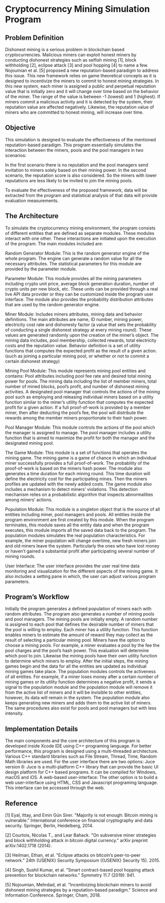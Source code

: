 # Cryptocurrency Mining Simulation Program


## Problem Definition

Dishonest mining is a serious problem in blockchain based cryptocurrencies. Malicious miners can exploit honest miners by conducting dishonest strategies such as selfish mining [1], block withholding [2], eclipse attack [3] and pool hopping [4] to name a few. 
Nojoumian et al. [5] proposed a new reputation-based paradigm to address this issue. This new framework relies on game theoretical concepts as it is designed to incentivize the miners to commit to honest mining strategies. In this new system, each miner is assigned a public and perpetual reputation value that is initially zero and it will change over time based on the behavior of the miner. The range of the value is between -1 (lowest) and 1 (highest). If miners commit a malicious activity and it is detected by the system, their reputation value are affected negatively. Likewise, the reputation value of miners who are committed to honest mining, will increase over time.


## Objective

This simulation is designed to evaluate the effectiveness of the mentioned reputation-based paradigm. This program essentially simulates the interaction between the miners, pools and the pool managers in two scenarios:

In the first scenario there is no reputation and the pool managers send invitation to miners solely based on their mining power. 
In the second scenario, the reputation score is also considered. So the miners with   lower reputations are less likely to be invited to join the mining pools.

To evaluate the effectiveness of the proposed framework, data will be extracted from the program and statistical analysis of that data will provide evaluation measurements.


## The Architecture

To simulate the cryptocurrency mining environment, the program consists of different entities that are defined as separate modules. These modules interact with one other. These interactions are initiated upon the execution of the program. The main modules included are:

Random Generator Module: This is the random generator engine of the whole program. The engine can generate a random value for all the necessary attributes. The statistical parameters for this module are provided by the parameter module.

Parameter Module: This module provides all the mining parameters including crypto unit price, average block generation duration, number of crypto units per new block, etc. These units can be provided through a real live API data provider or they can be customized inside the program user interface. The module also provides the probability distribution attributes that are used by the random generator engine.

Miner Module: Includes miners attributes, mining data and behavior definitions. The main attributes are name, ID number, mining power, electricity cost rate and dishonesty factor (a value that sets the probability of conducting a single dishonest strategy at every mining round). These values are generated randomly upon the creation of the miner’s object. The mining data includes, pool membership, collected rewards, total electricity costs and the reputation value. Behavior definition is a set of utility functions that computes the expected profit as the result of a given action. (such as joining a particular mining pool, or whether or not to commit a certain dishonest strategy)

Mining Pool Module: This module represents mining pool entities and contains:
Pool attributes including pool fee rate and desired total mining power for pools. 
The mining data including the list of member miners, total number of mined blocks, pool’s profit, and number of dishonest mining activities.
A designated pool manager that controls the actions of the mining pool such as employing and releasing individual miners based on a utility function similar to the miner’s utility function that computes the expected profit for a given action.
If a full proof-of-work is provided by a member miner, then after deducting the pool’s fee, the pool will distribute the rewards among the member miners proportionate to their hash power.

Pool Manager Module: This module controls the actions of the pool which the manager is assigned to manage. The pool manager includes a utility function that is aimed to maximize the profit for both the manager and the designated mining pool.

The Game Module: This module is a set of functions that operates the mining game. The mining game is a game of chance in which an individual miner successfully provides a full proof-of-work. The probability of the proof-of-work is based on the miners hash power. The module also generates a time duration for each mining round. This time duration will define the electricity cost for the participating mines. Then the miners profiles are updated with the newly added costs. The game module also includes a mechanism to detect miners’ violations. This detection mechanism relies on a probabilistic algorithm that inspects abnormalities among miners’ actions.

Population Module: This module is a singleton object that is the source of all entities including miner, pool managers and pools. All entities inside the program environment are first created by this module. When the program terminates, this module saves all the entity data and when the program executes, this module imports all the saved data back to the program. The population modules simulates the real population characteristics. For example, the miner population will change overtime, new fresh miners join and old miners leave the system. Particularly the ones who have lost money or haven’t gained a substantial profit after participating several number of mining rounds.

User Interface: The user interface provides the user real time data monitoring and visualization for the different aspects of the mining game. It also includes a setting pane in which, the user can adjust various program parameters.


## Program’s Workflow

Initially the program generates a defined population of miners each with random attributes. The program also generates a number of mining pools and pool managers. The mining pools are initially empty. A random number is assigned to each pool that defines the desirable number of miners that the pool is willing to employ. Each miner has a utility function. This function enables miners to estimate the amount of reward they may collect as the result of selecting a particular mining pool. Miners have the option to choose a mining pools. For example, a miner evaluates a pool by the fee the pool charges and the pool’s hash power. This evaluation will determine which pool to join. Likewise the mining pools have their own utility function to determine which miners to employ.
After the initial steps, the mining games begin and the data for all the entities are updated as individual mining games take place. The population modules controls the activeness of all entities. For example, if a miner loses money after a certain number of mining games or its utility function determines a negative profit, it sends a signal to the population module and the population module will remove it from the active list of miners and it will be invisible to other entities, however, its data will remain in the system. The population module also keeps generating new miners and adds them to the active list of miners. The same procedures also exist for pools and pool managers but with less intensity.


## Implementation Details

The main components and the core architecture of this program is developed inside Xcode IDE using C++ programing language. For better performance, this program is designed using a multi-threaded architecture. Various C++ standard libraries such as File Stream, Thread, Time, Random Math libraries are used.
For the user interface there are two options:
Juce version 6: Juce is a multi-platform C++ library that can provide the basic UI design platform for C++ based programs. It can be compiled for Windows, macOS and iOS. 
A web-based user-interface: The other option is to build a web user-interface using HTML, CSS and Javascript programing language. This interface can be accessed through the web.

## Reference

[1] Eyal, Ittay, and Emin Gün Sirer. "Majority is not enough: Bitcoin mining is vulnerable." International conference on financial cryptography and data security. Springer, Berlin, Heidelberg, 2014.

[2] Courtois, Nicolas T., and Lear Bahack. "On subversive miner strategies and block withholding attack in bitcoin digital currency." arXiv preprint arXiv:1402.1718 (2014).

[3] Heilman, Ethan, et al. "Eclipse attacks on bitcoin’s peer-to-peer network." 24th {USENIX} Security Symposium ({USENIX} Security 15). 2015.

[4] Singh, Sushil Kumar, et al. "Smart contract-based pool hopping attack prevention for blockchain networks." Symmetry 11.7 (2019): 941.

[5] Nojoumian, Mehrdad, et al. "Incentivizing blockchain miners to avoid dishonest mining strategies by a reputation-based paradigm." Science and Information Conference. Springer, Cham, 2018.
